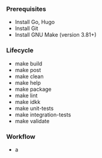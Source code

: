### Prerequisites

- Install Go, Hugo
- Install Git
- Install GNU Make (version 3.81+)


### Lifecycle

- make build
- make post
- make clean
- make help
- make package
- make lint
- make idkk
- make unit-tests
- make integration-tests
- make validate

### Workflow

- a
